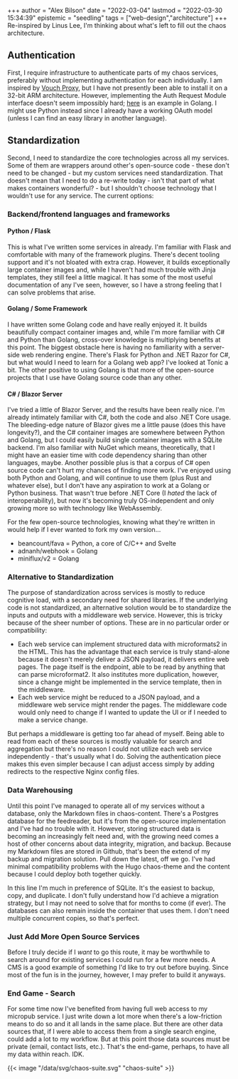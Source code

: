 +++
author = "Alex Bilson"
date = "2022-03-04"
lastmod = "2022-03-30 15:34:39"
epistemic = "seedling"
tags = ["web-design","architecture"]
+++
Re-inspired by Linus Lee, I'm thinking about what's left to fill out the chaos architecture.

## Authentication

First, I require infrastructure to authenticate parts of my chaos services, preferably without implementing authentication for each individually. I am inspired by [Vouch Proxy](https://github.com/vouch/vouch-proxy), but I have not presently been able to install it on a 32-bit ARM architecture. However, implementing the Auth Request Module interface doesn't seem impossibly hard; [here](https://redbyte.eu/en/blog/using-the-nginx-auth-request-module/) is an example in Golang. I might use Python instead since I already have a working OAuth model (unless I can find an easy library in another language).

## Standardization

Second, I need to standardize the core technologies across all my services. Some of them are wrappers around other's open-source code - these don't need to be changed - but my custom services need standardization. That doesn't mean that I need to do a re-write today - isn't that part of what makes containers wonderful? - but I shouldn't choose technology that I wouldn't use for any service. The current options:

### Backend/frontend languages and frameworks

#### Python / Flask

This is what I've written some services in already. I'm familiar with Flask and comfortable with many of the framework plugins. There's decent tooling support and it's not bloated with extra crap. However, it builds exceptionally large container images and, while I haven't had much trouble with Jinja templates, they still feel a little magical. It has some of the most useful documentation of any I've seen, however, so I have a strong feeling that I can solve problems that arise.

#### Golang / Some Framework

I have written some Golang code and have really enjoyed it. It builds beautifully compact container images and, while I'm more familiar with C# and Python than Golang, cross-over knowledge is multiplying benefits at this point. The biggest obstacle here is having no familiarity with a server-side web rendering engine. There's Flask for Python and .NET Razor for C#, but what would I need to learn for a Golang web app? I've looked at Tonic a bit. The other positive to using Golang is that more of the open-source projects that I use have Golang source code than any other.

#### C# / Blazor Server

I've tried a little of Blazor Server, and the results have been really nice. I'm already intimately familiar with C#, both the code and also .NET Core usage. The bleeding-edge nature of Blazor gives me a little pause (does this have longevity?), and the C# container images are somewhere between Python and Golang, but I could easily build single container images with a SQLite backend. I'm also familiar with NuGet which means, theoretically, that I might have an easier time with code dependency sharing than other languages, maybe. Another possible plus is that a corpus of C# open source code can't hurt my chances of finding more work. I've enjoyed using both Python and Golang, and will continue to use them (plus Rust and whatever else), but I don't have any aspiration to work at a Golang or Python business. That wasn't true before .NET Core (I _hated_ the lack of interoperability), but now it's becoming truly OS-independent and only growing more so with technology like WebAssembly.

For the few open-source technologies, knowing what they're written in would help if I ever wanted to fork my own version...

- beancount/fava = Python, a core of C/C++ and Svelte
- adnanh/webhook = Golang
- miniflux/v2 = Golang

### Alternative to Standardization

The purpose of standardization across services is mostly to reduce cognitive load, with a secondary need for shared libraries. If the underlying code is not standardized, an alternative solution would be to standardize the inputs and outputs with a middleware web service. However, this is tricky because of the sheer number of options. These are in no particular order or compatibility:

- Each web service can implement structured data with microformats2 in the HTML. This has the advantage that each service is truly stand-alone because it doesn't merely deliver a JSON payload, it delivers entire web pages. The page itself is the endpoint, able to be read by anything that can parse microformat2. It also institutes more duplication, however, since a change might be implemented in the service template, then in the middleware.
- Each web service might be reduced to a JSON payload, and a middleware web service might render the pages. The middleware code would only need to change if I wanted to update the UI or if I needed to make a service change.

But perhaps a middleware is getting too far ahead of myself. Being able to read from each of these sources is mostly valuable for search and aggregation but there's no reason I could not utilize each web service independently - that's usually what I do. Solving the authentication piece makes this even simpler because I can adjust access simply by adding redirects to the respective Nginx config files.

### Data Warehousing

Until this point I've managed to operate all of my services without a database, only the Markdown files in chaos-content. There's a Postgres database for the feedreader, but it's from the open-source implementation and I've had no trouble with it. However, storing structured data is becoming an increasingly felt need and, with the growing need comes a host of other concerns about data integrity, migration, and backup. Because my Markdown files are stored in Github, that's been the extend of my backup and migration solution. Pull down the latest, off we go. I've had minimal compatibility problems with the Hugo chaos-theme and the content because I could deploy both together quickly.

In this line I'm much in preference of SQLite. It's the easiest to backup, copy, and duplicate. I don't fully understand how I'd achieve a migration strategy, but I may not need to solve that for months to come (if ever). The databases can also remain inside the container that uses them. I don't need multiple concurrent copies, so that's perfect.

### Just Add More Open Source Services

Before I truly decide if I _want_ to go this route, it may be worthwhile to search around for existing services I could run for a few more needs. A CMS is a good example of something I'd like to try out before buying. Since most of the fun is in the journey, however, I may prefer to build it anyways.

### End Game - Search

For some time now I've benefited from having full web access to my micropub service. I just write down a lot more when there's a low-friction means to do so and it all lands in the same place. But there are other data sources that, if I were able to access them from a single search engine, could add a lot to my workflow. But at this point those data sources must be private (email, contact lists, etc.). That's the end-game, perhaps, to have all my data within reach. IDK.

{{< image "/data/svg/chaos-suite.svg" "chaos-suite" >}}
